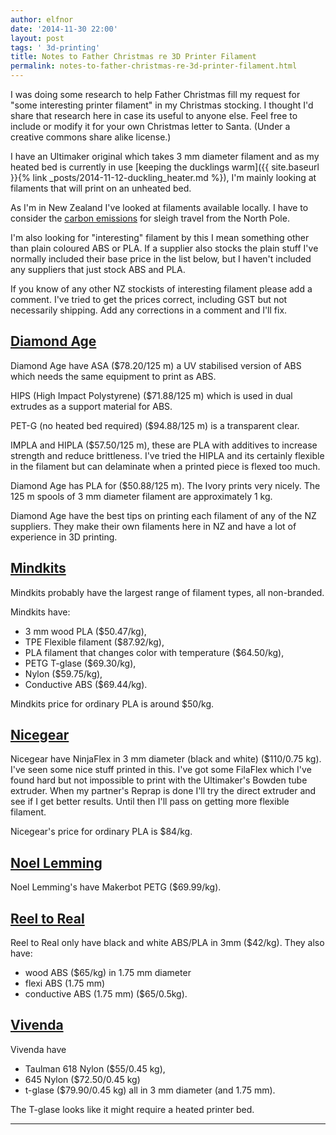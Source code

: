 ```yaml
---
author: elfnor
date: '2014-11-30 22:00'
layout: post
tags: ' 3d-printing'
title: Notes to Father Christmas re 3D Printer Filament
permalink: notes-to-father-christmas-re-3d-printer-filament.html
---
```


I was doing some research to help Father Christmas fill my request for \"some interesting printer filament\" in my Christmas stocking. I thought I\'d share that research here in case its useful to anyone else. Feel free to include or modify it for your own Christmas letter to Santa. (Under a creative commons share alike license.)

I have an Ultimaker original which takes 3 mm diameter filament and as my heated bed is currently in use [keeping the ducklings warm]({{ site.baseurl }}{% link _posts/2014-11-12-duckling_heater.md %}), I\'m mainly looking at filaments that will print on an unheated bed.

As I\'m in New Zealand I\'ve looked at filaments available locally. I have to consider the [carbon emissions](http://visual.ly/santas-carbon-footprint) for sleigh travel from the North Pole.

I\'m also looking for \"interesting\" filament by this I mean something other than plain coloured ABS or PLA. If a supplier also stocks the plain stuff I\'ve normally included their base price in the list below, but I haven\'t included any suppliers that just stock ABS and PLA.

If you know of any other NZ stockists of interesting filament please add a comment.
I\'ve tried to get the prices correct, including GST but not necessarily shipping. Add any corrections in a comment and I\'ll fix.

## [Diamond Age](http://diamondage.co.nz)

Diamond Age have ASA (\$78.20/125 m) a UV stabilised version of ABS which needs the same equipment to print as ABS.

HIPS (High Impact Polystyrene) (\$71.88/125 m) which is used in dual extrudes as a support material for ABS.

PET-G (no heated bed required) (\$94.88/125 m) is a transparent clear.

IMPLA and HIPLA (\$57.50/125 m), these are PLA with additives to increase strength and reduce brittleness. I\'ve tried the HIPLA and its certainly flexible in the filament but can delaminate when a printed piece is flexed too much.

Diamond Age has PLA for (\$50.88/125 m). The Ivory prints very nicely. The 125 m spools of 3 mm diameter filament are approximately 1 kg.

Diamond Age have the best tips on printing each filament of any of the NZ suppliers. They make their own filaments here in NZ and have a lot of experience in 3D printing.

## [Mindkits](http://www.mindkits.co.nz)

Mindkits probably have the largest range of filament types, all non-branded.

Mindkits have:

-   3 mm wood PLA (\$50.47/kg),
-   TPE Flexible filament (\$87.92/kg),
-   PLA filament that changes color with temperature (\$64.50/kg),
-   PETG T-glase (\$69.30/kg),
-   Nylon (\$59.75/kg),
-   Conductive ABS (\$69.44/kg).

Mindkits price for ordinary PLA is around \$50/kg.

## [Nicegear](http://nicegear.co.nz/3d-printing/)

Nicegear have NinjaFlex in 3 mm diameter (black and white) (\$110/0.75 kg). I\'ve seen some nice stuff printed in this. I\'ve got some FilaFlex which I\'ve found hard but not impossible to print with the Ultimaker\'s Bowden tube extruder. When my partner\'s Reprap is done I\'ll try the direct extruder and see if I get better results. Until then I\'ll pass on getting more flexible filament.

Nicegear\'s price for ordinary PLA is \$84/kg.

## [Noel Lemming](https://www.noelleeming.co.nz)

Noel Lemming\'s have Makerbot PETG (\$69.99/kg).

## [Reel to Real](http://www.reeltoreal.co.nz)

Reel to Real only have black and white ABS/PLA in 3mm (\$42/kg). They also have:

-   wood ABS (\$65/kg) in 1.75 mm diameter
-   flexi ABS (1.75 mm)
-   conductive ABS (1.75 mm) (\$65/0.5kg).

## [Vivenda](http://www.vivenda.co.nz/buildingMaterial/)

Vivenda have

-   Taulman 618 Nylon (\$55/0.45 kg),
-   645 Nylon (\$72.50/0.45 kg)
-   t-glase (\$79.90/0.45 kg) all in 3 mm diameter (and 1.75 mm).

The T-glase looks like it might require a heated printer bed.

------------------------------------------------------------------------

